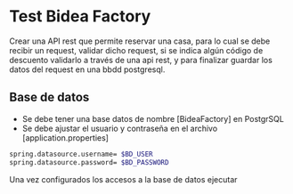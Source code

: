 # Test Bidea Factory 

Crear una API rest que permite reservar una casa, para lo cual se debe recibir un request,
validar dicho request, si se indica algún código de descuento validarlo a través de una api rest, y para
finalizar guardar los datos del request en una bbdd postgresql.

## Base de datos

- Se debe tener una base datos de nombre [BideaFactory] en PostgrSQL 
- Se debe ajustar el usuario y contraseña en el archivo [application.properties]
```bash
spring.datasource.username= $BD_USER
spring.datasource.password= $BD_PASSWORD
```

Una vez configurados los accesos a la base de datos ejecutar
